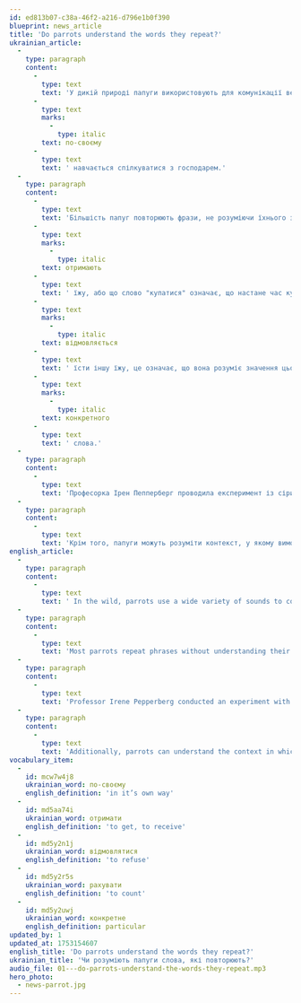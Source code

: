 ```yaml
---
id: ed813b07-c38a-46f2-a216-d796e1b0f390
blueprint: news_article
title: 'Do parrots understand the words they repeat?'
ukrainian_article:
  -
    type: paragraph
    content:
      -
        type: text
        text: 'У дикій природі папуги використовують для комунікації велику кількість звуків. Вони мають особливі сигнали для пошуку їжі й попередження про небезпеку. Ці птахи мають високий інтелект і добру пам’ять, тож, коли папуга живе з людиною, також '
      -
        type: text
        marks:
          -
            type: italic
        text: по-своєму
      -
        type: text
        text: ' навчається спілкуватися з господарем.'
  -
    type: paragraph
    content:
      -
        type: text
        text: 'Більшість папуг повторюють фрази, не розуміючи їхнього значення. Втім, якщо спеціально тренувати домашніх улюбленців, вони можуть почати асоціювати певні слова з об’єктами, процесами чи емоціями. Наприклад, вони можуть розуміти, що слово "їжа" означає, що вони '
      -
        type: text
        marks:
          -
            type: italic
        text: отримають
      -
        type: text
        text: ' їжу, або що слово "купатися" означає, що настане час купання. Якщо папуга говорить «арахіс» і '
      -
        type: text
        marks:
          -
            type: italic
        text: відмовляється
      -
        type: text
        text: ' їсти іншу їжу, це означає, що вона розуміє значення цього '
      -
        type: text
        marks:
          -
            type: italic
        text: конкретного
      -
        type: text
        text: ' слова.'
  -
    type: paragraph
    content:
      -
        type: text
        text: 'Професорка Ірен Пепперберг проводила експеримент із сірим африканським папугою Алексом. Він навчився вимовляти близько 100 слів, вмів рахувати до шести й розумів поняття нуля.'
  -
    type: paragraph
    content:
      -
        type: text
        text: 'Крім того, папуги можуть розуміти контекст, у якому вимовляються певні фрази. Наприклад, маючи розумну пташку й вітаючись з нею щодня, одного ранку можете почути: «Добрий ранок!» і «Добрий вечір!» увечері.'
english_article:
  -
    type: paragraph
    content:
      -
        type: text
        text: ' In the wild, parrots use a wide variety of sounds to communicate. They have specific signals for finding food and warning of danger. These birds are highly intelligent and have good memory, so when a parrot lives with a human, it also learns to communicate with its owner in its own way.'
  -
    type: paragraph
    content:
      -
        type: text
        text: 'Most parrots repeat phrases without understanding their meaning. However, if trained specifically, pet parrots can begin to associate certain words with objects, processes, or emotions. For example, they may understand that the word “food” means they will receive something to eat, or that “bath” means it’s time for a bath. If a parrot says “peanut” and refuses to eat anything else, it means it understands the meaning of that particular word.'
  -
    type: paragraph
    content:
      -
        type: text
        text: 'Professor Irene Pepperberg conducted an experiment with an African grey parrot named Alex. He learned to say about 100 words, could count up to six, and understood the concept of zero.'
  -
    type: paragraph
    content:
      -
        type: text
        text: 'Additionally, parrots can understand the context in which certain phrases are spoken. For example, if you have a clever bird and greet it every day, one morning you might hear “Good morning!”—and “Good evening!” in the evening.'
vocabulary_item:
  -
    id: mcw7w4j8
    ukrainian_word: по-своєму
    english_definition: 'in it’s own way'
  -
    id: md5aa74i
    ukrainian_word: отримати
    english_definition: 'to get, to receive'
  -
    id: md5y2n1j
    ukrainian_word: відмовлятися
    english_definition: 'to refuse'
  -
    id: md5y2r5s
    ukrainian_word: рахувати
    english_definition: 'to count'
  -
    id: md5y2uwj
    ukrainian_word: конкретне
    english_definition: particular
updated_by: 1
updated_at: 1753154607
english_title: 'Do parrots understand the words they repeat?'
ukrainian_title: 'Чи розуміють папуги слова, які повторюють?'
audio_file: 01---do-parrots-understand-the-words-they-repeat.mp3
hero_photo:
  - news-parrot.jpg
---
```

